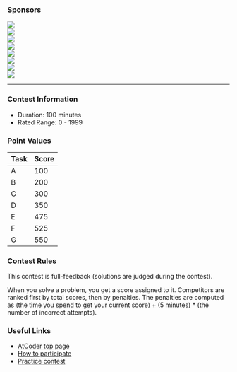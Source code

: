 
<div>

<span>

<span>

<div>

### **Sponsors**

<div>

<div>

<div>

<div>
<a href="https://www.e-seikatsu.info/">
<img src="https://img.atcoder.jp/abc308/e-seikatsu-420x150.png">

</img>
</a>
</div>

</div>

<div>

<div>
<a href="https://www.mcdigital.jp/">
<img src="https://img.atcoder.jp/abc358/MCD_logo.png">

</img>
</a>
</div>

</div>

<div>

<div>
<a href="https://jobs.atcoder.jp/offers/list?f.CompanyScreenName=elysium">
<img src="https://img.atcoder.jp/abc358/ELYSIUM_logo.jpg">

</img>
</a>
</div>

</div>

<div>

<div>
<a href="https://jobs.st.inc/engineer">
<img src="https://img.atcoder.jp/abc358/STORES_logo.png">

</img>
</a>
</div>

</div>

<div>

<div>
<a href="https://www.forcia.com/jobs/">
<img src="https://img.atcoder.jp/abc308/forcia-420x150.png">

</img>
</a>
</div>

</div>

<div>

<div>
<a href="https://magicpod.com/">
<img src="https://img.atcoder.jp/abc358/magicpod_logo2.png">

</img>
</a>
</div>

</div>

<div>

<div>
<a href="https://corp.freee.co.jp/">
<img src="https://img.atcoder.jp/abc308/freee-420x150.png">

</img>
</a>
</div>

</div>

<div>

<div>
<a href="https://careers.mercari.com/jp/students/">
<img src="https://img.atcoder.jp/abc358/mercari_logo.png">

</img>
</a>
</div>

</div>

</div>

</div>

</div>

<div>

---

### **Contest Information**

<ul>

<li>
Duration: 100 minutes
</li>

<li>
Rated Range: 0 - 
<span>
1999
</span>

</li>

</ul>

### **Point Values**

<div>

<div>

<table>

<thead>

<tr>

<th>
Task
</th>

<th>
Score
</th>

</tr>

</thead>

<tbody>

<tr>

<td>
A
</td>

<td>
100
</td>

</tr>

<tr>

<td>
B
</td>

<td>
200
</td>

</tr>

<tr>

<td>
C
</td>

<td>
300
</td>

</tr>

<tr>

<td>
D
</td>

<td>
350
</td>

</tr>

<tr>

<td>
E
</td>

<td>
475
</td>

</tr>

<tr>

<td>
F
</td>

<td>
525
</td>

</tr>

<tr>

<td>
G
</td>

<td>
550
</td>

</tr>

</tbody>

</table>

</div>

</div>

### **Contest Rules**
This contest is full-feedback (solutions are judged during the contest). 

When
            you solve a problem, you get a score assigned to it. Competitors are ranked first by total scores, then by
            penalties. The penalties are computed as (the time you spend to get your current score) + (5 minutes) * (the
            number of incorrect attempts). 


### **Useful Links**

<ul>

<li>
<a href="https://atcoder.jp/">AtCoder top page</a>
</li>

<li>
<a href="https://atcoder.jp/post/2">How to participate</a>
</li>

<li>
<a href="https://atcoder.jp/contests/practice">Practice contest</a>
</li>

</ul>

</div>

</span>

</span>

</div>
